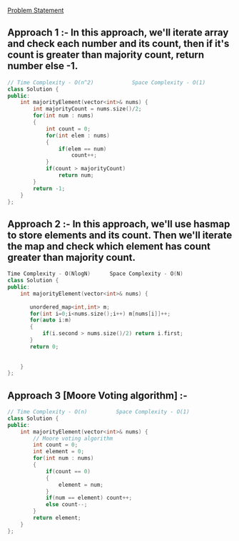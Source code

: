 [Problem Statement](https://leetcode.com/majority-element/)

## Approach 1 :- In this approach, we'll iterate array and check each number and its count, then if it's count is greater than majority count, return number else -1.

```cpp
// Time Complexity - O(n^2)            Space Complexity - O(1)
class Solution {
public:
    int majorityElement(vector<int>& nums) {
        int majorityCount = nums.size()/2;
        for(int num : nums)
        {
            int count = 0;
            for(int elem : nums)
            {
                if(elem == num)
                    count++;
            }
            if(count > majorityCount)
                return num;
        }
        return -1;
    }
};
```

## Approach 2 :- In this approach, we'll use hasmap to store elements and its count. Then we'll iterate the map and check which element has count greater than majority count.

```cpp
Time Complexity - O(NlogN)      Space Complexity - O(N)
class Solution {
public:
    int majorityElement(vector<int>& nums) {
       
       unordered_map<int,int> m;
       for(int i=0;i<nums.size();i++) m[nums[i]]++;
       for(auto i:m)
       {
           if(i.second > nums.size()/2) return i.first;
       }
       return 0;
        
        
    }
};
```

## Approach 3 [Moore Voting algorithm] :- 

```cpp
// Time Complexity - O(n)         Space Complexity - O(1)
class Solution {
public:
    int majorityElement(vector<int>& nums) {
        // Moore voting algorithm
        int count = 0;
        int element = 0;
        for(int num : nums)
        {
            if(count == 0)
            {
                element = num;
            }
            if(num == element) count++;
            else count--;
        }
        return element;
    }
};
```
